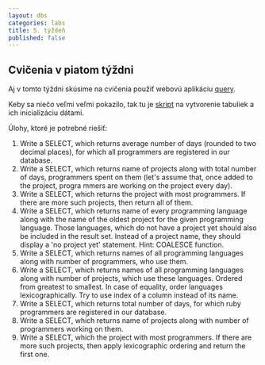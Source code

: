 ```yaml
---
layout: dbs
categories: labs
title: 5. týždeň
published: false
---
```


## Cvičenia v piatom týždni

Aj v tomto týždni skúsime na cvičenia použiť webovú aplikáciu [query](https://query.fiit.stuba.sk).

Keby sa niečo veľmi veľmi pokazilo, tak tu je [skript](/labs/files/lab04/projects_dump.sql) na vytvorenie tabuliek a ich inicializáciu dátami.

Úlohy, ktoré je potrebné riešiť:


1. Write a SELECT, which returns average number of days (rounded to two decimal places), for which all programmers are registered in our database.
2. Write a SELECT, which returns name of projects along with total number of days, programmers spent on them (let's assume that, once added to the project, progra
mmers are working on the project every day).
3. Write a SELECT, which returns the project with most programmers. If there are more such projects, then return all of them.
4. Write a SELECT, which returns name of every programming language along with the name of the oldest project for the given programming language. Those languages, which do not have a project yet should also be included in the result set. Instead of a project name, they should display a 'no project yet' statement. Hint: COALESCE function.
5. Write a SELECT, which returns names of all programming languages along with number of programmers, who use them.
6. Write a SELECT, which returns names of all programming languages along with number of projects, which use these languages. Ordered from greatest to smallest. In case of equality, order languages lexicographically. Try to use index of a column instead of its name.
7. Write a SELECT, which returns total number of days, for which ruby programmers are registered in our database.
8. Write a SELECT, which returns name of projects along with number of programmers working on them.
9. Write a SELECT, which the project with most programmers. If there are more such projects, then apply lexicographic ordering and return the first one.

